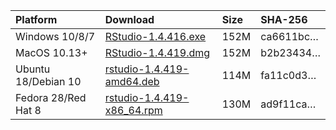 
| Platform            | Download                                                                                                                                                              | Size | SHA-256                                                                                                              |
| :------------------ | :-------------------------------------------------------------------------------------------------------------------------------------------------------------------- | :--- | :------------------------------------------------------------------------------------------------------------------- |
| Windows 10/8/7      | <a href="https://s3.amazonaws.com/rstudio-ide-build/desktop/windows/RStudio-1.4.416.exe"><i class="fa fa-download"></i> RStudio-1.4.416.exe</a>                       | 152M | <span class="sha256" data-sha256="ca6611bcd80885806e3c82a5798cf59151ea60465e1caaa354557020ef19ee8a">ca6611bc…</span> |
| MacOS 10.13+        | <a href="https://s3.amazonaws.com/rstudio-ide-build/desktop/macos/RStudio-1.4.419.dmg"><i class="fa fa-download"></i> RStudio-1.4.419.dmg</a>                         | 152M | <span class="sha256" data-sha256="b2b23434d196b4f7119c4f59bd3b27c1c815871cc34616a1937a3d91ca3f2367">b2b23434…</span> |
| Ubuntu 18/Debian 10 | <a href="https://s3.amazonaws.com/rstudio-ide-build/desktop/bionic/amd64/rstudio-1.4.419-amd64.deb"><i class="fa fa-download"></i> rstudio-1.4.419-amd64.deb</a>      | 114M | <span class="sha256" data-sha256="fa11c0d311dce4f9673e2c23dd6ac6fe5ec62774ceded634ac2d300d60b911a0">fa11c0d3…</span> |
| Fedora 28/Red Hat 8 | <a href="https://s3.amazonaws.com/rstudio-ide-build/desktop/centos8/x86_64/rstudio-1.4.419-x86_64.rpm"><i class="fa fa-download"></i> rstudio-1.4.419-x86\_64.rpm</a> | 130M | <span class="sha256" data-sha256="ad9f11cad44b9616ab899eb1b284bc00ae0e4f7d27542ac56b0277a83028e50b">ad9f11ca…</span> |
